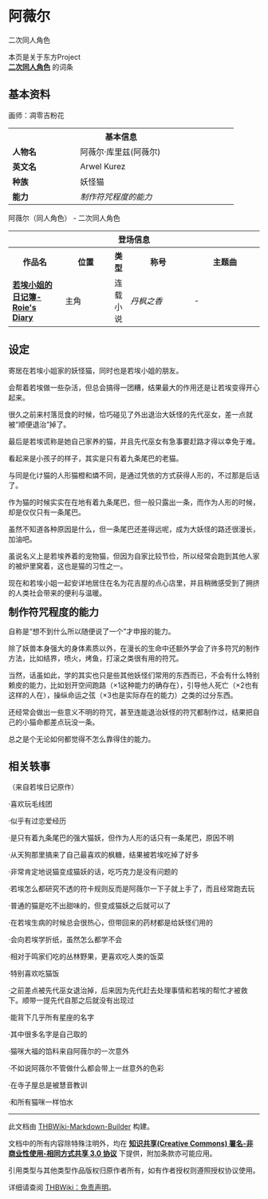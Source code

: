 # 阿薇尔

<!-- source html: G:\repos\THBWiki-Markdown-Builder\THBWikiMarkdown\Temp\main\1\11\ns0%3A%E9%98%BF%E8%96%87%E5%B0%94.html -->

二次同人角色

本页是关于东方Project  
 **[二次同人角色](./二次角色列表.md)** 的词条
## 基本资料
[](./文件-阿薇尔.jpg.md)  [](./文件-阿薇尔.jpg.md)画师：凋零吉粉花

<table>
<tbody><tr>
<th colspan="2">基本信息</th>
</tr>
<tr>
<td style="width:120px"><b>人物名</b></td><td style="min-width:300px">阿薇尔·库里兹(阿薇尔)</td>
</tr><tr><td><b>英文名</b></td><td>Arwel Kurez</td></tr><tr><td><b>种族</b></td><td>妖怪猫</td></tr><tr><td><b>能力</b></td><td><i>制作符咒程度的能力</i></td></tr></tbody></table>

阿薇尔（同人角色） - 二次同人角色

<table>
<tbody><tr>
<th colspan="5">登场信息</th>
</tr><tr><th><b>作品名</b></th><th><b>位置</b></th><th><b>类型</b></th><th><b>称号</b></th><th><b>主题曲</b></th></tr><tr><td rowspan="1" style="width:120px"><b><a rel="nofollow" class="external text" href="http://roiediary.lofter.com/">若埃小姐的日记簿-Roie's Diary</a></b></td><td style="width:130px">主角</td><td style="width:15px">连载小说</td><td style="width:180px"><i>丹枫之香</i></td><td style="width:200px">-</td></tr></tbody></table>


## 设定
  
寄居在若埃小姐家的妖怪猫，同时也是若埃小姐的朋友。  

会帮着若埃做一些杂活，但总会搞得一团糟，结果最大的作用还是让若埃变得开心起来。  

很久之前来村落觅食的时候，恰巧碰见了外出退治大妖怪的先代巫女，差一点就被“顺便退治”掉了。  

最后是若埃谎称是她自己家养的猫，并且先代巫女有急事要赶路才得以幸免于难。  

看起来是小孩子的样子，其实是只有着九条尾巴的老猫。  

与同是化け猫的人形猫橙和燐不同，是通过凭依的方式获得人形的，不过那是后话了。  

作为猫的时候实实在在地有着九条尾巴，但一般只露出一条，而作为人形的时候，却是仅仅只有一条尾巴。  

虽然不知道各种原因是什么，但一条尾巴还差得远呢，成为大妖怪的路还很漫长，加油吧。  

虽说名义上是若埃养着的宠物猫，但因为自家比较节俭，所以经常会跑到其他人家的被炉里窝着，这也是猫的习性之一。  

现在和若埃小姐一起安详地居住在名为花吉屋的点心店里，并且稍微感受到了拥挤的人类社会带来的便利与温暖。
  
  
  

  
  
  

  
  
 **<big><big>制作符咒程度的能力</big></big>**   

自称是“想不到什么所以随便说了一个”才申报的能力。  

除了妖兽本身强大的身体素质以外，在漫长的生命中还额外学会了许多符咒的制作方法，比如结界，喷火，烤鱼，打滚之类很有用的符咒。  

当然，话虽如此，学的其实也只是些其他妖怪们常用的东西而已，不会有什么特别赖皮的能力，比如划开空间跑路（×1这种能力的确存在），引导他人死亡（×2也有这样的人在），操纵命运之弦（×3也是实际存在的能力）之类的过分东西。  

还经常会做出一些意义不明的符咒，甚至连能退治妖怪的符咒都制作过，结果把自己的小猫命都差点玩没一条。  

总之是个无论如何都觉得不怎么靠得住的能力。
  

## 相关轶事
  
（来自若埃日记原作）  

·喜欢玩毛线团  

·似乎有过恋爱经历  

·是只有着九条尾巴的强大猫妖，但作为人形的话只有一条尾巴，原因不明  

·从天狗那里搞来了自己最喜欢的枫糖，结果被若埃吃掉了好多  

·非常肯定地说猫变成猫妖的话，吃巧克力是没有问题的  

·若埃怎么都研究不透的符卡规则反而是阿薇尔一下子就上手了，而且经常跑去玩  

·普通的猫是吃不出甜味的，但变成猫妖之后就可以了  

·在若埃生病的时候总会很热心，但带回来的药材都是给妖怪们用的  

·会向若埃学折纸，虽然怎么都学不会  

·相对于鸣家们吃的丛林野果，更喜欢吃人类的饭菜  

·特别喜欢吃猫饭  

·之前差点被先代巫女退治掉，后来因为先代赶去处理事情和若埃的帮忙才被救下。顺带一提先代自那之后就没有出现过  

·能背下几乎所有星座的名字  

·其中很多名字是自己取的  

·猫咪大福的馅料来自阿薇尔的一次意外  

·不如说阿薇尔不管做什么都会带上一丝意外的色彩  

·在寺子屋总是被慧音教训  

·和所有猫咪一样怕水
  





---

此文档由 [THBWiki-Markdown-Builder](https://github.com/Delsin-Yu/THBWiki-Markdown-Builder) 构建。

文档中的所有内容除特殊注明外，均在 [**知识共享(Creative Commons) 署名-非商业性使用-相同方式共享 3.0 协议**](https://creativecommons.org/licenses/by-sa/3.0/deed.zh-hans) 下提供，附加条款亦可能应用。

引用类型与其他类型作品版权归原作者所有，如有作者授权则遵照授权协议使用。

详细请查阅 [THBWiki：免责声明](https://thbwiki.cc/THBWiki:%E5%85%8D%E8%B4%A3%E5%A3%B0%E6%98%8E)。

